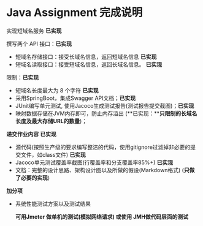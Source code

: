 # Java Assignment 完成说明

实现短域名服务 **已实现**

撰写两个 API 接口：**已实现**
- 短域名存储接口：接受长域名信息，返回短域名信息   **已实现**
- 短域名读取接口：接受短域名信息，返回长域名信息。 **已实现**

限制：**已实现**
- 短域名长度最大为 8 个字符    **已实现**
- 采用SpringBoot，集成Swagger API文档；**已实现**
- JUnit编写单元测试, 使用Jacoco生成测试报告(测试报告提交截图)；**已实现**
- 映射数据存储在JVM内存即可，防止内存溢出 (**已实现：****只限制的长域名长度及最大存储URL的数量**)；

**递交作业内容**  **已实现**

- 源代码(按照生产级的要求编写整洁的代码，使用gitignore过滤掉非必要的提交文件，如class文件)   **已实现**
- Jacoco单元测试覆盖率截图(行覆盖率和分支覆盖率85%+)    **已实现**
- 文档：完整的设计思路、架构设计图以及所做的假设(Markdown格式)   (**只做了必要的实现**)

**加分项** 

- 系统性能测试方案以及测试结果

  **可用Jmeter 做单机的测试(模拟网络请求) 或使用 JMH做代码层面的测试**





